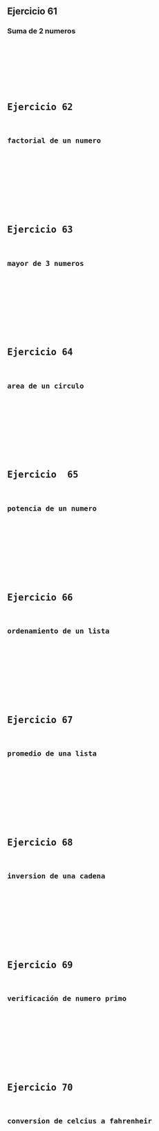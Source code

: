 <h2>Ejercicio 61</h2>
<h3>Suma de 2 numeros</h3>
<pre>
    <code>
    </code>
<pre>

<br>

<h2>Ejercicio 62</h2>
<h3>factorial de un numero</h3>
<pre>
    <code>
    </code>
<pre>

<br>

<h2>Ejercicio 63</h2>
<h3>mayor de 3 numeros</h3>
<pre>
    <code>
    </code>
<pre>

<br>

<h2>Ejercicio 64</h2>
<h3>area de un circulo</h3>
<pre>
    <code>
    </code>
<pre>

<br>

<h2>Ejercicio  65</h2>
<h3>potencia de un numero</h3>
<pre>
    <code>
    </code>
<pre>

<br>

<h2>Ejercicio 66</h2>
<h3>ordenamiento de un lista</h3>
<pre>
    <code>
    </code>
<pre>

<br>

<h2>Ejercicio 67</h2>
<h3>promedio de una lista</h3>
<pre>
    <code>
    </code>
<pre>

<br>

<h2>Ejercicio 68</h2>
<h3>inversion de una cadena</h3>
<pre>
    <code>
    </code>
<pre>

<br>

<h2>Ejercicio 69</h2>
<h3>verificación de numero primo</h3>
<pre>
    <code>
    </code>
<pre>

<br>

<h2>Ejercicio 70</h2>
<h3>conversion de celcius a fahrenheir</h3>
<pre>
    <code>
    </code>
<pre>

<br>

